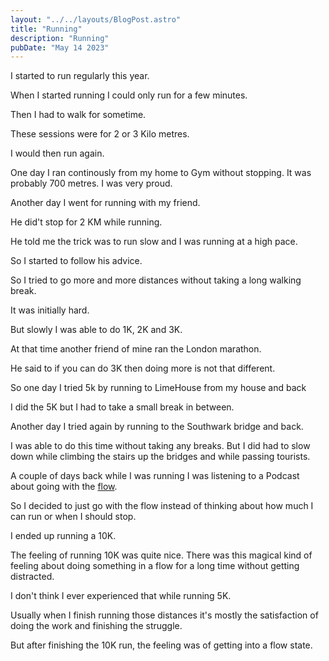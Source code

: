 ```yaml
---
layout: "../../layouts/BlogPost.astro"
title: "Running"
description: "Running"
pubDate: "May 14 2023"
---
```


I started to run regularly this year.

When I started running I could only run for a few minutes.

Then I had to walk for sometime.

These sessions were for 2 or 3 Kilo metres. 

I would then run again.

One day I ran continously from my home to Gym without stopping. It was probably 700 metres. I was very proud.

Another day I went for running with my friend.

He did't stop for 2 KM while running.

He told me the trick was to run slow and I was running at a high pace.

So I started to follow his advice.

So I tried to go more and more distances without taking a long walking break.

It was initially hard.

But slowly I was able to do 1K, 2K and 3K.

At that time another friend of mine ran the London marathon.

He said to if you can do 3K then doing more is not that different.

So one day I tried 5k by running to LimeHouse from my house and back

I did the 5K but I had to take a small break in between.

Another day I tried again by running to the Southwark bridge and back.

I was able to do this time without taking any breaks. But I did had to slow down while climbing the stairs up the bridges and while passing tourists.

A couple of days back while I was running I was listening to a Podcast about going with the [flow](/blog/flow).

So I decided to just go with the flow instead of thinking about how much I can run or when I should stop.

I ended up running a 10K.

The feeling of running 10K was quite nice. There was this magical kind of feeling about doing something in a flow for a long time without getting distracted.

I don't think I ever experienced that while running 5K.

Usually when I finish running those distances it's mostly the satisfaction of doing the work and finishing the struggle.

But after finishing the 10K run, the feeling was of getting into a flow state.
